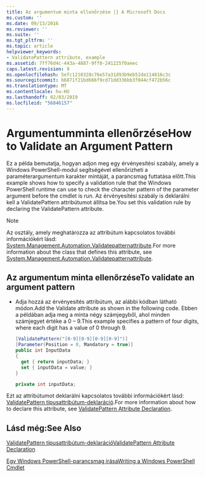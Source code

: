 ```yaml
---
title: Az argumentum minta ellenőrzése |} A Microsoft Docs
ms.custom: ''
ms.date: 09/13/2016
ms.reviewer: ''
ms.suite: ''
ms.tgt_pltfrm: ''
ms.topic: article
helpviewer_keywords:
- ValidatePattern attribute, example
ms.assetid: 7ff76d4c-443a-4887-9ff8-241225f0aeec
caps.latest.revision: 9
ms.openlocfilehash: 5efc1210328c76e57a31d93b9eb52de114816c3c
ms.sourcegitcommit: b6871f21bd666f9cd71dd336bb3f844cf472b56c
ms.translationtype: MT
ms.contentlocale: hu-HU
ms.lasthandoff: 02/03/2019
ms.locfileid: "56846157"
---
```

# <a name="how-to-validate-an-argument-pattern"></a><span data-ttu-id="a7645-102">Argumentumminta ellenőrzése</span><span class="sxs-lookup"><span data-stu-id="a7645-102">How to Validate an Argument Pattern</span></span>

<span data-ttu-id="a7645-103">Ez a példa bemutatja, hogyan adjon meg egy érvényesítési szabály, amely a Windows PowerShell-modul segítségével ellenőrizheti a paraméterargumentum karakter mintáját, a parancsmag futtatása előtt.</span><span class="sxs-lookup"><span data-stu-id="a7645-103">This example shows how to specify a validation rule that the Windows PowerShell runtime can use to check the character pattern of the parameter argument before the cmdlet is run.</span></span> <span data-ttu-id="a7645-104">Az érvényesítési szabály is deklarálni kell a ValidatePattern attribútumot állítsa be.</span><span class="sxs-lookup"><span data-stu-id="a7645-104">You set this validation rule by declaring the ValidatePattern attribute.</span></span>

> [!NOTE]
> <span data-ttu-id="a7645-105">Az osztály, amely meghatározza az attribútum kapcsolatos további információkért lásd: [System.Management.Automation.Validatepatternattribute](/dotnet/api/System.Management.Automation.ValidatePatternAttribute).</span><span class="sxs-lookup"><span data-stu-id="a7645-105">For more information about the class that defines this attribute, see [System.Management.Automation.Validatepatternattribute](/dotnet/api/System.Management.Automation.ValidatePatternAttribute).</span></span>

## <a name="to-validate-an-argument-pattern"></a><span data-ttu-id="a7645-106">Az argumentum minta ellenőrzése</span><span class="sxs-lookup"><span data-stu-id="a7645-106">To validate an argument pattern</span></span>

- <span data-ttu-id="a7645-107">Adja hozzá az érvényesítés attribútum, az alábbi kódban látható módon.</span><span class="sxs-lookup"><span data-stu-id="a7645-107">Add the Validate attribute as shown in the following code.</span></span> <span data-ttu-id="a7645-108">Ebben a példában adja meg a minta négy számjegyből, ahol minden számjegyet értéke a 0 – 9.</span><span class="sxs-lookup"><span data-stu-id="a7645-108">This example specifies a pattern of four digits, where each digit has a value of 0 through 9.</span></span>

    ```csharp
    [ValidatePattern("[0-9][0-9][0-9][0-9]")]
    [Parameter(Position = 0, Mandatory = true)]
    public int InputData
    {
      get { return inputData; }
      set { inputData = value; }
    }

    private int inputData;
    ```

<span data-ttu-id="a7645-109">Ezt az attribútumot deklarálni kapcsolatos további információkért lásd: [ValidatePattern típusattribútum-deklaráció](./validatepattern-attribute-declaration.md).</span><span class="sxs-lookup"><span data-stu-id="a7645-109">For more information about how to declare this attribute, see [ValidatePattern Attribute Declaration](./validatepattern-attribute-declaration.md).</span></span>

## <a name="see-also"></a><span data-ttu-id="a7645-110">Lásd még:</span><span class="sxs-lookup"><span data-stu-id="a7645-110">See Also</span></span>

[<span data-ttu-id="a7645-111">ValidatePattern típusattribútum-deklaráció</span><span class="sxs-lookup"><span data-stu-id="a7645-111">ValidatePattern Attribute Declaration</span></span>](./validatepattern-attribute-declaration.md)

[<span data-ttu-id="a7645-112">Egy Windows PowerShell-parancsmag írása</span><span class="sxs-lookup"><span data-stu-id="a7645-112">Writing a Windows PowerShell Cmdlet</span></span>](./writing-a-windows-powershell-cmdlet.md)
